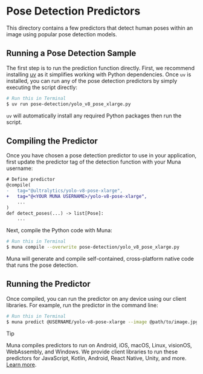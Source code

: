 # Pose Detection Predictors
This directory contains a few predictors that detect human poses within an image using popular pose detection models.

## Running a Pose Detection Sample
The first step is to run the prediction function directly. First, we recommend installing [uv](https://docs.astral.sh/uv/getting-started/installation/) as it simplifies working with Python dependencies. Once `uv` is installed, you can run 
any of the pose detection predictors by simply executing the script directly:
```bash
# Run this in Terminal
$ uv run pose-detection/yolo_v8_pose_xlarge.py
```

`uv` will automatically install any required Python packages then run the script.

## Compiling the Predictor
Once you have chosen a pose detection predictor to use in your application, first update the predictor tag of the 
detection function with your Muna username:
```diff
# Define predictor
@compile(
-   tag="@ultralytics/yolo-v8-pose-xlarge",
+   tag="@<YOUR MUNA USERNAME>/yolo-v8-pose-xlarge",
    ...
)
def detect_poses(...) -> list[Pose]:
    ...
```

Next, compile the Python code with Muna:
```bash
# Run this in Terminal
$ muna compile --overwrite pose-detection/yolo_v8_pose_xlarge.py
```

Muna will generate and compile self-contained, cross-platform native code that runs the pose detection.

## Running the Predictor
Once compiled, you can run the predictor on any device using our client libraries. For example, run the predictor in 
the command line:
```bash
# Run this in Terminal
$ muna predict @USERNAME/yolo-v8-pose-xlarge --image @path/to/image.jpg
```

> [!TIP]
> Muna compiles predictors to run on Android, iOS, macOS, Linux, visionOS, WebAssembly, and Windows. We provide
> client libraries to run these predictors for JavaScript, Kotlin, Android, React Native, Unity, and more.
> [Learn more](https://docs.muna.ai/predictions/create).